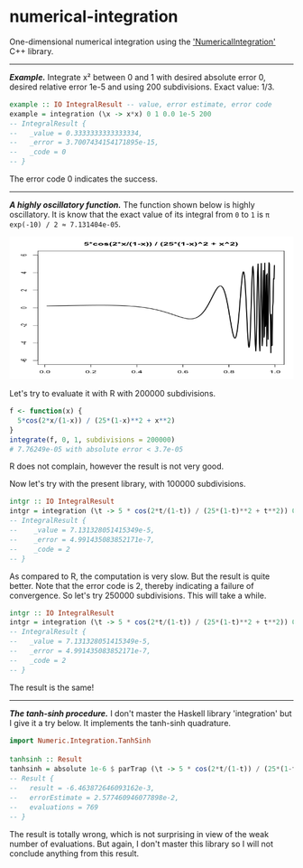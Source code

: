 # numerical-integration

One-dimensional numerical integration using the 
['NumericalIntegration'](https://github.com/tbs1980/NumericalIntegration) C++ library.

___

***Example.*** Integrate x² between 0 and 1 with desired absolute error 0, 
desired relative error 1e-5 and using 200 subdivisions. Exact value: 1/3.

```haskell
example :: IO IntegralResult -- value, error estimate, error code
example = integration (\x -> x*x) 0 1 0.0 1e-5 200
-- IntegralResult {
--   _value = 0.3333333333333334, 
--   _error = 3.7007434154171895e-15, 
--   _code = 0
-- }
```

The error code 0 indicates the success.

___

***A highly oscillatory function.*** The function shown below is highly 
oscillatory. It is know that the exact value of its integral from `0` to `1` 
is `π exp(-10) / 2 ≈ 7.131404e-05`.

![](https://raw.githubusercontent.com/stla/numerical-integration/main/images/oscillatoryFunction.gif)

Let's try to evaluate it with R with 200000 subdivisions. 

```r
f <- function(x) {
  5*cos(2*x/(1-x)) / (25*(1-x)**2 + x**2)
}
integrate(f, 0, 1, subdivisions = 200000)
# 7.76249e-05 with absolute error < 3.7e-05
```
R does not complain, however the result is not very good. 

Now let's try with the present library, with 100000 subdivisions.

```haskell
intgr :: IO IntegralResult 
intgr = integration (\t -> 5 * cos(2*t/(1-t)) / (25*(1-t)**2 + t**2)) 0 1 0.0 1e-4 100000
-- IntegralResult {
--    _value = 7.131328051415349e-5, 
--    _error = 4.991435083852171e-7, 
--    _code = 2
-- }
```
As compared to R, the computation is very slow. But the result is quite better. 
Note that the error code is 2, thereby indicating a failure of convergence. 
So let's try 250000 subdivisions. This will take a while.

```haskell
intgr :: IO IntegralResult 
intgr = integration (\t -> 5 * cos(2*t/(1-t)) / (25*(1-t)**2 + t**2)) 0 1 0.0 1e-4 250000
-- IntegralResult {
--   _value = 7.131328051415349e-5, 
--   _error = 4.991435083852171e-7, 
--   _code = 2
-- }
```

The result is the same!

___

***The tanh-sinh procedure.***
I don't master the Haskell library 'integration' but I give it a try below. 
It implements the tanh-sinh quadrature.

```haskell
import Numeric.Integration.TanhSinh

tanhsinh :: Result
tanhsinh = absolute 1e-6 $ parTrap (\t -> 5 * cos(2*t/(1-t)) / (25*(1-t)**2 + t**2)) 0 1
-- Result {
--   result = -6.463872646093162e-3, 
--   errorEstimate = 2.577460946077898e-2, 
--   evaluations = 769
-- }
```
The result is totally wrong, which is not surprising in view of the weak 
number of evaluations. But again, I don't master this library so I will
not conclude anything from this result.
